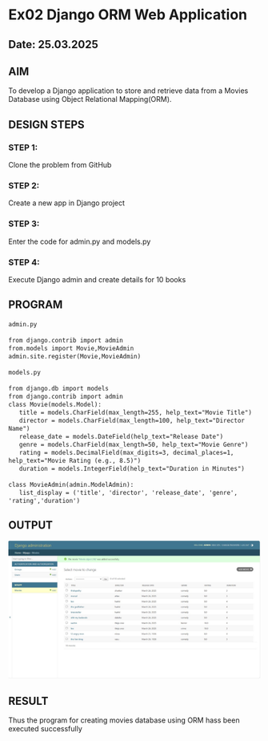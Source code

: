 # Ex02 Django ORM Web Application
## Date: 25.03.2025

## AIM
To develop a Django application to store and retrieve data from a Movies Database using Object Relational Mapping(ORM).


## DESIGN STEPS

### STEP 1:
Clone the problem from GitHub

### STEP 2:
Create a new app in Django project

### STEP 3:
Enter the code for admin.py and models.py

### STEP 4:
Execute Django admin and create details for 10 books

## PROGRAM
 ```
 admin.py

 from django.contrib import admin
 from.models import Movie,MovieAdmin
 admin.site.register(Movie,MovieAdmin)

 models.py

 from django.db import models
from django.contrib import admin
class Movie(models.Model):
    title = models.CharField(max_length=255, help_text="Movie Title")
    director = models.CharField(max_length=100, help_text="Director Name")
    release_date = models.DateField(help_text="Release Date")
    genre = models.CharField(max_length=50, help_text="Movie Genre")
    rating = models.DecimalField(max_digits=3, decimal_places=1, help_text="Movie Rating (e.g., 8.5)")
    duration = models.IntegerField(help_text="Duration in Minutes")

class MovieAdmin(admin.ModelAdmin):
    list_display = ('title', 'director', 'release_date', 'genre', 'rating','duration')

```

## OUTPUT

![alt text](image.jpg)


## RESULT
Thus the program for creating movies database using ORM hass been executed successfully
